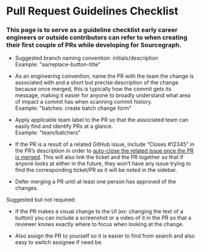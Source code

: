 # Pull Request Guidelines Checklist

### This page is to serve as a guideline checklist early career engineers or outside contributors can refer to when creating their first couple of PRs while developing for Sourcegraph.

- Suggested branch naming convention: initials/description<br>
  Example: "aa/replace-button-title"

- As an engineering convention, name the PR with the team the change is associated with and a short but precise description of the change because once merged, this is typically how the commit gets its message, making it easier for anyone to broadly understand what area of impact a commit has when scanning commit history.<br>
  Example: "batches: create batch change form"

- Apply applicable team label to the PR so that the associated team can easily find and identify PRs at a glance.<br>
  Example: "team/batchers"

- If the PR is a result of a related GitHub issue, include “Closes #12345” in the PR’s description in order to [auto-close the related issue once the PR is merged](https://docs.github.com/en/issues/tracking-your-work-with-issues/linking-a-pull-request-to-an-issue). This will also link the ticket and the PR together so that if anyone looks at either in the future, they won’t have any issue trying to find the corresponding ticket/PR as it will be noted in the sidebar.

- Defer merging a PR until at least one person has approved of the changes.

Suggested but not required:

- If the PR makes a visual change to the UI (ex: changing the text of a button) you can include a screenshot or a video of it in the PR so that a reviewer knows exactly where to focus when looking at the change.

- Also assign the PR to yourself so it is easier to find from search and also easy to switch assignee if need be.

